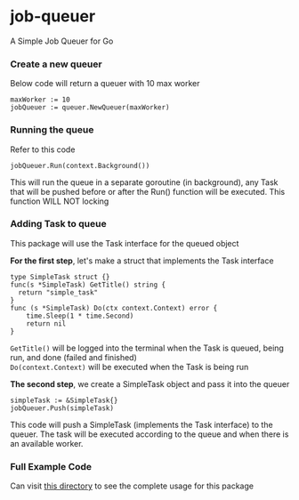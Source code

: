 # job-queuer
A Simple Job Queuer for Go

### Create a new queuer
Below code will return a queuer with 10 max worker
```
maxWorker := 10
jobQueuer := queuer.NewQueuer(maxWorker)
```

### Running the queue
Refer to this code
```
jobQueuer.Run(context.Background())
```
This will run the queue in a separate goroutine (in background), any Task that will be pushed before or after the Run() function will be executed.
This function WILL NOT locking

### Adding Task to queue
This package will use the Task interface for the queued object

<b>For the first step</b>, let's make a struct that implements the Task interface
```
type SimpleTask struct {}
func(s *SimpleTask) GetTitle() string {
  return "simple_task"
}
func (s *SimpleTask) Do(ctx context.Context) error {
	time.Sleep(1 * time.Second)
	return nil
}
```
`GetTitle()` will be logged into the terminal when the Task is queued, being run, and done (failed and finished)<br>
`Do(context.Context)` will be executed when the Task is being run<br>

<b>The second step</b>, we create a SimpleTask object and pass it into the queuer
```
simpleTask := &SimpleTask{}
jobQueuer.Push(simpleTask)
```
This code will push a SimpleTask (implements the Task interface) to the queuer. The task will be executed according to the queue and when there is an available worker.

### Full Example Code
Can visit [this directory](https://github.com/defryheryanto/job-queuer/blob/main/example/example.go) to see the complete usage for this package
